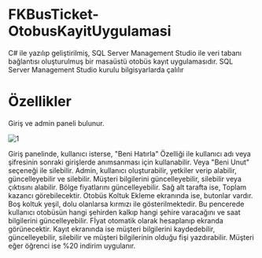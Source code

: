 # FKBusTicket-OtobusKayitUygulamasi
C# ile yazılıp geliştirilmiş, SQL Server Management Studio ile veri tabanı bağlantısı oluşturulmuş bir masaüstü otobüs kayıt uygulamasıdır.
SQL Server Management Studio kurulu bilgisyarlarda çalılır
# Özellikler 
Giriş ve admin paneli bulunur.

![1](https://github.com/Ferhatk96/FKBusTicket-OtobusKayitUygulamasi/assets/137729751/16c7c37c-db9d-495b-b460-712a5cee7358)

Giriş panelinde, kullanıcı isterse, "Beni Hatırla" Özelliği ile kullanıcı adı veya şifresinin sonraki girişlerde anımsanması için kullanabilir. Veya "Beni Unut" seçeneği ile silebilir.
Admin, kullanıcı oluşturabilir, yetkiler verip alabilir, güncelleyebilir ve silebilir. Müşteri bilgilerini güncelleyebilir, silebilir veya çıktısını alabilir. Bölge fiyatlarını güncelleyebilir.
Sağ alt tarafta ise, Toplam kazancı görebilecektir.
Otobüs Koltuk Ekleme ekranında ise, butonlar vardır. Boş koltuk yeşil, dolu olanlarsa kırmızı ile gösterilmektedir. Bu pencerede kullanıcı otobüsün hangi şehirden kalkıp hangi şehire varacağını ve saat bilgilerini güncelleyebilir.
Fİyat otomatik olarak hesaplanıp ekranda görünecektir.
Kayıt ekranında ise müşteri bilgilerini kaydedebilir, güncelleyebilir, silebilir ve müşteri bilgilerinin olduğu fişi yazdırabilir. Müşteri eğer öğrenci ise %20 indirim uygulanır.
